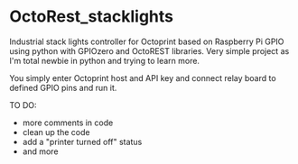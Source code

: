 # OctoRest_stacklights

Industrial stack lights controller for Octoprint based on Raspberry Pi GPIO using python with GPIOzero and OctoREST libraries.
Very simple project as I'm total newbie in python and trying to learn more. 

You simply enter Octoprint host and API key and connect relay board to defined GPIO pins and run it.

TO DO:
 - more comments in code
 - clean up the code
 - add a "printer turned off" status
 - and more
